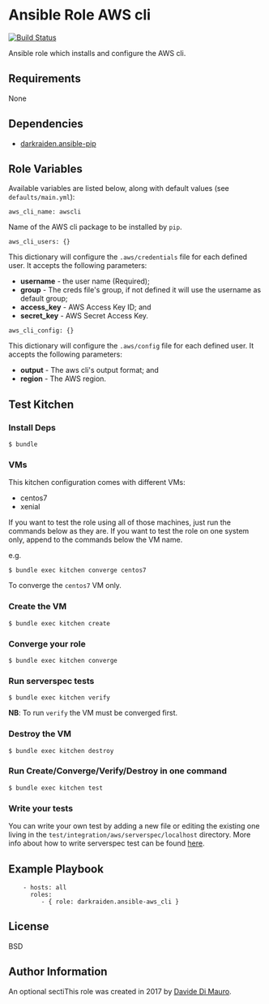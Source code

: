 Ansible Role AWS cli
=========

[![Build Status](https://travis-ci.org/darkraiden/ansible-role-aws_pip.svg?branch=master)](https://travis-ci.org/darkraiden/ansible-role-aws_pip)

Ansible role which installs and configure the AWS cli.

Requirements
------------

None

Dependencies
------------

* [darkraiden.ansible-pip](https://galaxy.ansible.com/darkraiden/ansible-pip)

Role Variables
--------------

Available variables are listed below, along with default values (see `defaults/main.yml`):

```
aws_cli_name: awscli
```

Name of the AWS cli package to be installed by `pip`.

```
aws_cli_users: {}
```

This dictionary will configure the `.aws/credentials` file for each defined user. It accepts the following parameters:

* **username** - the user name (Required);
* **group** - The creds file's group, if not defined it will use the username as default group;
* **access_key** - AWS Access Key ID; and
* **secret_key** - AWS Secret Access Key.

```
aws_cli_config: {}
```

This dictionary will configure the `.aws/config` file for each defined user. It accepts the following parameters:

* **output** - The aws cli's output format; and
* **region** - The AWS region.

Test Kitchen
--------------

### Install Deps

```
$ bundle
```

### VMs

This kitchen configuration comes with different VMs:

* centos7
* xenial

If you want to test the role using all of those machines, just run the commands below as they are. If you want to test the role on one system only, append to the commands below the VM name.

e.g.

```
$ bundle exec kitchen converge centos7
```

To converge the `centos7` VM only.

### Create the VM

```
$ bundle exec kitchen create
```

### Converge your role

```
$ bundle exec kitchen converge
```

### Run serverspec tests

```
$ bundle exec kitchen verify
```

**NB**: To run `verify` the VM must be converged first.

### Destroy the VM

```
$ bundle exec kitchen destroy
```

### Run Create/Converge/Verify/Destroy in one command

```
$ bundle exec kitchen test
```

### Write your tests

You can write your own test by adding a new file or editing the existing one living in the `test/integration/aws/serverspec/localhost` directory. More info about how to write serverspec test can be found [here](http://serverspec.org/).

Example Playbook
----------------

```
    - hosts: all
      roles:
         - { role: darkraiden.ansible-aws_cli }
```

License
-------

BSD

Author Information
------------------

An optional sectiThis role was created in 2017 by [Davide Di Mauro](https://github.com/darkraiden).
